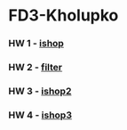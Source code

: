 # FD3-Kholupko

### HW 1 - [ishop](ishop)

### HW 2 - [filter](filter)

### HW 3 - [ishop2](ishop2)

### HW 4 - [ishop3](ishop3)
